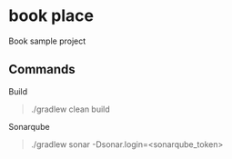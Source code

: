 
# book place

Book sample project

## Commands

Build

> ./gradlew clean build

Sonarqube

> ./gradlew sonar -Dsonar.login=<sonarqube_token>
 

